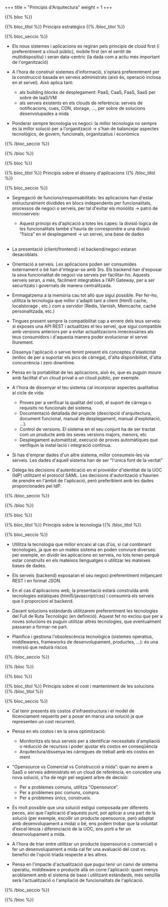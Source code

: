 +++
title = "Principis d'Arquitectura"
weight = 1
+++


{{% bloc %}}

{{% bloc_titol %}}
Principis estratègics
{{% /bloc_titol %}}

{{% bloc_seccio %}}
* Els nous sistemes i aplicacions es regiran pels principis de cloud first (i preferentment a cloud públic), mobile first (en el sentit de multidispositiu) i seran data-centric  (la dada com a actiu més important de l'organització)
 
* A l'hora de construir sistemes d'informació, s'optarà preferentment per la construcció basada en serveis administrats (això és, operació inclosa en el servei). Això aplica tant:
	+ als building blocks de desplegament: PaaS, CaaS, FaaS, SaaS per sobre de IaaS/VM
    + als serveis existents en els clouds de referència: serveis de notificacions, cues, CDN, storage, …, per sobre de solucions desenvolupades a mida
 
* Ponderar sempre tecnologia vs negoci: la millor tecnologia no sempre és la millor solució per a l'organització → s'han de balancejar aspectes tecnològics, de govern, funcionals, organitzatius i econòmics

{{% /bloc_seccio %}}

{{% /bloc %}}

{{% bloc %}}

{{% bloc_titol %}}
Principis sobre el disseny d'aplicacions
{{% /bloc_titol %}}

{{% bloc_seccio %}}
* Segregació de funcions/responsabilitats: les aplicacions han d'estar estructuralment dividides en blocs independents per funcionalitats, processos de negoci o serveis, per tal d'evitar els monòlits → patró de microserveis:

	+ Aquest principi és d'aplicació a totes les capes: la divisió lògica de les funcionalitats també s'hauria de correspondre a una divisió "física” en el desplegament → un servei, una base de dades <br /> <br />

 
* La presentació (client/frontend) i el backend/negoci estaran desacoblats.
 
* Orientació a serveis. Les aplicacions poden ser consumides externament o bé han d'integrar-se amb 3rs. Els backend han d'exposar la seva funcionalitat de negoci via serveis per facilitar-ho. Aquests serveis seran, a més, fàcilment integrables a l'API Gateway, per a ser securitzats i governats de manera centralitzada.
 
* Emmagatzema a la memòria cau tot allò que sigui possible. Per fer-ho, utilitza la tecnologia que millor s'adapti tant a client (html5 cache, localstorage , etc.) com a servidor (Redis, Varnish, Memcache, caché personalitzada, etc.)
 
* Tingues present sempre la compatibilitat cap a enrere dels teus serveis: si exposes una API REST i actualitzes el teu servei, que sigui compatible amb versions anteriors per a evitar actualitzacions innecessàries als teus consumidors i d'aquesta manera poder evolucionar el servei lliurement.
 
* Dissenya l'aplicació o servei tenint present els conceptes d'elasticitat (enlloc de per a suportar els pics de càrrega), d'alta disponibilitat, d'alta concurrència i zero downtime.
 
* Pensa en la portabilitat de les aplicacions, això és, que es puguin moure amb facilitat d'un cloud privat a un cloud públic, per exemple.
 
* A l'hora de dissenyar el teu sistema cal incorporar aspectes qualitatius al cicle de vida:
	+ Proves per a verificar la qualitat del codi, el suport de càrrega o requisits no funcionals del sistema.
	+ Documentació detallada del projecte (descripció d'arquitectura, document funcional, manual de desplegament, manual d'explotació, …).
	+ Control de versions. El sistema en el seu conjunt ha de ser tractat com un producte amb les seves versions majors, menors, etc
	+ Desplegament automatitzat, execució de proves automàtiques que verifiquin la instal·lació i integració contínua.
 
* Si has d'emprar dades d'un altre sistema, millor consumeix-les via serveis. Les dades d'aquell sistema han de ser "l'única font de la veritat”

* Delega les decisions d'autenticació en el proveïdor d'identitat de la UOC (IdP) utilitzant el protocol SAML. Les decisions d'autorització s'haurien de prendre en l'àmbit de l'aplicació, però preferiblent amb les dades proporcionades pel IdP.

{{% /bloc_seccio %}}

{{% /bloc %}}

{{% bloc %}}

{{% bloc_titol %}}
Principis sobre la tecnologia
{{% /bloc_titol %}}

{{% bloc_seccio %}}
* Utilitza la tecnologia que millor encaixi al cas d'ús, si cal combinant tecnologies, ja que en un mateix sistema en poden conviure diverses: per exemple, en dividir les aplicacions en serveis, no tots tenen perquè estar construïts en els mateixos llenguatges o utilitzar les mateixes bases de dades.
 
* Els serveis (backend) exposaran el seu negoci preferentment mitjançant REST i en format JSON.
 
* En el cas d'aplicacions web, la presentació estarà construïda amb tecnologies estàtiques (html5/javascript/css) i consumirà els serveis que li proporcioni el backend.
 
* Davant solucions estàndards utilitzarem preferentment les tecnologies del Full de Ruta Tecnològic (en definició). Aquest fet no exclou que per a noves solucions es puguin utilitzar altres tecnologies, que eventualment passaran a formar-ne part.
 
* Planifica i gestiona l'obsolescència tecnològica (sistemes operatius, middlewares, frameworks de desenvolupament, productes, ...): és una inversió que reduirà riscos

{{% /bloc_seccio %}}

{{% /bloc %}}

{{% bloc %}}

{{% bloc_titol %}}
Principis sobre el cost i manteniment de les solucions
{{% /bloc_titol %}}

{{% bloc_seccio %}}
* Cal tenir presents els costos d'infraestructura i el model de llicenciament requerits per a posar en marxa una solució ja que representen un cost recurrent.
 
* Pensa en els costos i en la seva optimització:
	+ Monitoritza els teus serveis per a identificar necessitats d'ampliació o reducció de recursos i poder ajustar els costos en conseqüència
	+ Arquitectura/dissenya les càrregues de treball amb els costos en ment
 
* "Opensource vs Comercial vs Construcció a mida”: quan no anem a SaaS o serveis administrats en un cloud de referència, en concebre una nova solució, s'ha de regir pel següent arbre de decisió:
	+ Per a problemes comuns, utilitza "Opensource”.
	+ Per a problemes poc comuns, compra.
	+ Per a problemes únics, construeix.

* És molt possible que una solució estigui composada per diferents peces, així que l'aplicació d'aquests punt, pot aplicar a una part de la solució (per exemple, escollir un producte opensource, però adaptat amb desenvolupament a mida) o bé, ens podem trobar que la voluntat d'excel·lència i diferenciació de la UOC, ens porti a fer un desenvolupament a mida.
 
* A l'hora de triar entre utilitzar un producte (opensource o comercial) o fer un desenvolupament a mida cal fer una avaluació del cost vs. benefici de l'opció triada respecte a les altres.

* Pensa en l'impacte d'actualització que pugui tenir un canvi de sistema operatiu, middleware o producte allà on corre l'aplicació: quant menys acoblament amb el sistema de base i utilitzant estàndards, més senzilla serà l'actualització o l'ampliació de funcionalitats de l'aplicació.

{{% /bloc_seccio %}}

{{% /bloc %}}